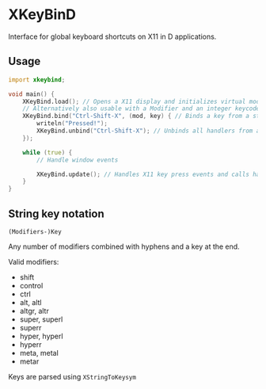 # XKeyBinD

Interface for global keyboard shortcuts on X11 in D applications.

## Usage

```d
import xkeybind;

void main() {
    XKeyBind.load(); // Opens a X11 display and initializes virtual modifier locations
    // Alternatively also usable with a Modifier and an integer keycode
    XKeyBind.bind("Ctrl-Shift-X", (mod, key) { // Binds a key from a string (see notation below) with a handler
        writeln("Pressed!");
        XKeyBind.unbind("Ctrl-Shift-X"); // Unbinds all handlers from a key
    });

    while (true) {
        // Handle window events

        XKeyBind.update(); // Handles X11 key press events and calls handlers
    }
}
```

## String key notation

    (Modifiers-)Key

Any number of modifiers combined with hyphens and a key at the end.

Valid modifiers:

* shift
* control
* ctrl
* alt, altl
* altgr, altr
* super, superl
* superr
* hyper, hyperl
* hyperr
* meta, metal
* metar

Keys are parsed using `XStringToKeysym`